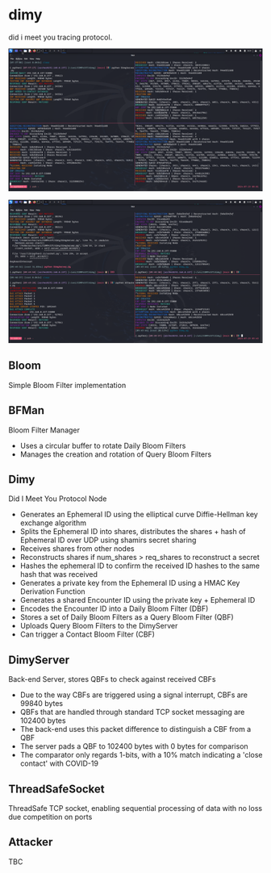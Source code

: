 # dimy
did i meet you tracing protocol.  

![DIMY Protocol](./demo.png)

![MiTM Attack](./atkdemo.png)

## Bloom

Simple Bloom Filter implementation  

## BFMan

Bloom Filter Manager
- Uses a circular buffer to rotate Daily Bloom Filters  
- Manages the creation and rotation of Query Bloom Filters  

## Dimy

Did I Meet You Protocol Node
- Generates an Ephemeral ID using the elliptical curve Diffie-Hellman key exchange algorithm  
- Splits the Ephemeral ID into shares, distributes the shares + hash of Ephemeral ID over UDP using shamirs secret sharing  
- Receives shares from other nodes  
- Reconstructs shares if num_shares > req_shares to reconstruct a secret  
- Hashes the ephemeral ID to confirm the received ID hashes to the same hash that was received  
- Generates a private key from the Ephemeral ID using a HMAC Key Derivation Function  
- Generates a shared Encounter ID using the private key + Ephemeral ID  
- Encodes the Encounter ID into a Daily Bloom Filter (DBF)  
- Stores a set of Daily Bloom Filters as a Query Bloom Filter (QBF)  
- Uploads Query Bloom Filters to the DimyServer  
- Can trigger a Contact Bloom Filter (CBF)  

## DimyServer

Back-end Server, stores QBFs to check against received CBFs
- Due to the way CBFs are triggered using a signal interrupt, CBFs are 99840 bytes  
- QBFs that are handled through standard TCP socket messaging are 102400 bytes  
- The back-end uses this packet difference to distinguish a CBF from a QBF  
- The server pads a QBF to 102400 bytes with 0 bytes for comparison  
- The comparator only regards 1-bits, with a 10% match indicating a 'close contact' with COVID-19  

## ThreadSafeSocket

ThreadSafe TCP socket, enabling sequential processing of data with no loss due competition on ports  

## Attacker

TBC  
